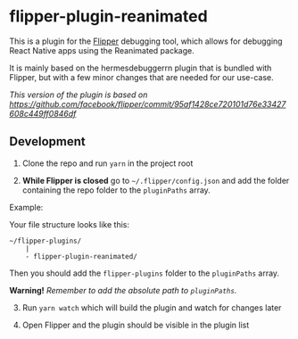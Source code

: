 # flipper-plugin-reanimated

This is a plugin for the [Flipper](https://github.com/facebook/flipper) debugging
tool, which allows for debugging React Native apps using the Reanimated package.

It is mainly based on the hermesdebuggerrn plugin that is bundled with Flipper,
but with a few minor changes that are needed for our use-case.

*This version of the plugin is based on https://github.com/facebook/flipper/commit/95af1428ce720101d76e33427608c449ff0846df*

## Development

1. Clone the repo and run `yarn` in the project root

2. **While Flipper is closed** go to `~/.flipper/config.json` and add the
folder containing the repo folder to the `pluginPaths` array.

Example:

Your file structure looks like this:
```
~/flipper-plugins/
    |
    - flipper-plugin-reanimated/
```

Then you should add the `flipper-plugins` folder to the `pluginPaths` array.

**Warning!** *Remember to add the absolute path to `pluginPaths`.*

3. Run `yarn watch` which will build the plugin and watch for changes later

4. Open Flipper and the plugin should be visible in the plugin list
